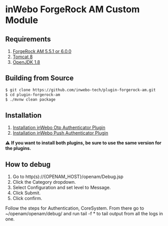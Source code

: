  inWebo ForgeRock AM Custom Module
 =================================
 
 Requirements
 ------------
 
 1. [ForgeRock AM 5.5.1 or 6.0.0](https://www.forgerock.com/platform/access-management)
 1. [Tomcat 8](http://apache.mediamirrors.org/tomcat/tomcat-8/v8.5.30/bin/apache-tomcat-8.5.30.tar.gz)
 1. [OpenJDK 1.8](http://openjdk.java.net/)
 
 Building from Source
 --------------------
 
 ```bash
 $ git clone https://github.com/inwebo-tech/plugin-forgerock-am.git
 $ cd plugin-forgerock-am 
 $ ./mvnw clean package
 ```
 
 Installation
 ------------
 
 1. [Installation inWebo Otp Authenticator Plugin](https://github.com/inwebo-tech/plugin-forgerock-am/blob/master/iw-forgerock-am-otp/README.md)
 1. [Installation inWebo Push Authenticator Plugin](https://github.com/inwebo-tech/plugin-forgerock-am/blob/master/iw-forgerock-am-push/README.md)
 
 :warning: **If you want to install both plugins, be sure to use the same version for the plugins.**
 
 How to debug
 ------------
  
 1. Go to http(s)://{OPENAM_HOST}/openam/Debug.jsp
 1. Click the Category dropdown.
 1. Select Configuration and set level to Message.
 1. Click Submit.
 1. Click confirm.
 
 Follow the steps for Authentication, CoreSystem. From there go to ~/openam/openam/debug/ and run tail -f * to tail output from all the logs in one.
